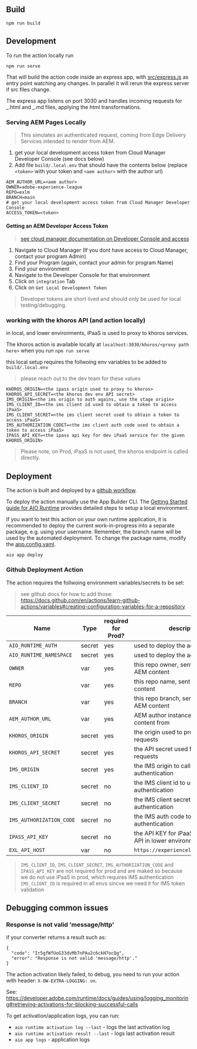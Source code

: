 ## Build

```
npm run build
```

## Development

To run the action locally run

```
npm run serve
```

That will build the action code inside an express app, with [src/express.js](src/express.js) as entry point watching any changes. In parallel it will rerun the express server if src files change.

The express app listens on port 3030 and handles incoming requests for _.html and _.md files, applying the html transformations.

### Serving AEM Pages Locally

> This simulates an authenticated request, coming from Edge Delivery Services intended to render from AEM.

1. get your local development access token from Cloud Manager Developer Console (see docs below)
2. Add file `build/.local.env` that should have the contents below (replace `<token>` with your token and `<aem author>` with the author url)

```
AEM_AUTHOR_URL=<aem author>
OWNER=adobe-experience-league
REPO=exlm
BRANCH=main
# get your local development access token from Cloud Manager Developer Console
ACCESS_TOKEN=<token>
```

#### Getting an AEM Developer Access Token

> [see cloud manager documentation on Developer Console and access](https://experienceleague.adobe.com/docs/experience-manager-learn/cloud-service/debugging/debugging-aem-as-a-cloud-service/developer-console.html?lang=en)

1. Navigate to Cloud Manager (If you dont have access to Cloud Manager, contact your program Admin)
2. Find your Program (again, contact your admin for program Name)
3. Find your environment
4. Navigate to the Developer Console for that environment
5. Click on `integration` Tab
6. Click on `Get Local Development Token`

> Developer tokens are short lived and should only be used for local testing/debugging.

### working with the khoros API (and action locally)

in local, and lower environments, iPaaS is used to proxy to khoros services.

The khoros action is available locally at `localhost:3030/khoros/<proxy path here>` when you run `npm run serve`

this local setup requires the follwoing env variables to be added to `build/.local.env`

> please reach out to the dev team for these values

```
KHOROS_ORIGIN=<the ipass origin used to proxy to khoros>
KHOROS_API_SECRET=<the khoros dev env API secret>
IMS_ORIGIN=<the ims origin to auth agains, use the stage origin>
IMS_CLIENT_ID=<the ims client id used to obtain a token to access iPaaS>
IMS_CLIENT_SECRET=<the ims client secret used to obtain a token to access iPaaS>
IMS_AUTHORIZATION_CODET=<the ims client auth code used to obtain a token to access iPaaS>
IPASS_API_KEY=<the ipass api key for dev iPaaS service for the given KHOROS_ORIGIN>
```

> Please note, on Prod, iPaaS is not used, the khoros endpoint is called directly.

## Deployment

The action is built and deployed by a [github workflow](.github/workflows/deploy-action.yaml).

To deploy the action manually use the App Builder CLI. The [Getting Started guide for AIO Runtime](https://developer.adobe.com/runtime/docs/guides/getting-started/setup/#creating-a-namespace-and-retrieving-the-credentials) provides detailed steps to setup a local environment.

If you want to test this action on your own runtime application, it is recommended to deploy the current work-in-progress into a separate package, e.g. using your username. Remember, the branch name will be used by the automated deployment. To change the package name, modify the [app.config.yaml](./app.config.yaml).

```
aio app deploy
```

### Github Deployment Action

The action requires the follwoing environment variables/secrets to be set:

> see github docs for how to add those: https://docs.github.com/en/actions/learn-github-actions/variables#creating-configuration-variables-for-a-repository

| Name                     | Type   | required for Prod? | description                                                  |
| ------------------------ | ------ | ------------------ | ------------------------------------------------------------ |
| `AIO_RUNTIME_AUTH`       | secret | yes                | used to deploy the action                                    |
| `AIO_RUNTIME_NAMESPACE`  | secret | yes                | used to deploy the action                                    |
| `OWNER`                  | var    | yes                | this repo owner, sent to AEM for AEM content                 |
| `REPO`                   | var    | yes                | this repo name, sent to AEM for AEM content                  |
| `BRANCH`                 | var    | yes                | this repo branch, sent to AEM for AEM content                |
| `AEM_AUTHOR_URL`         | var    | yes                | AEM author instance url to get content from                  |
| `KHOROS_ORIGIN`          | secret | yes                | the origin used to proxy khoros requests                     |
| `KHOROS_API_SECRET`      | secret | yes                | the API secret used for khoros requests                      |
| `IMS_ORIGIN`             | secret | yes                | the IMS origin to call for IMS authentication                |
| `IMS_CLIENT_ID`          | secret | no                 | the IMS client id to use for IMS authentication              |
| `IMS_CLIENT_SECRET`      | secret | no                 | the IMS client secret to use for IMS authentication          |
| `IMS_AUTHORIZATION_CODE` | secret | no                 | the IMS auth code to use for IMS authentication              |
| `IPASS_API_KEY`          | secret | no                 | the API KEY for iPaaS - for khoros API in lower environments |
| `EXL_API_HOST`           | var    | no                 | `https://experienceleague.adobe.com`                         |

> `IMS_CLIENT_ID`, `IMS_CLIENT_SECRET`, `IMS_AUTHORIZATION_CODE` and `IPASS_API_KEY` are not required
> for prod and are maked so because we do not use iPaaS in prod, which requires IMS authentication
> `IMS_CLIENT_ID` is required in all envs sincve we need it for IMS token validation

## Debugging common issues

### Response is not valid 'message/http'

if your converter returns a result such as:

```
{
  "code": "Ir5gfWfUoG33dvMb7nPAu2c6ckH7ocQg",
  "error": "Response is not valid 'message/http'."
}
```

The action activation likely failed, to debug, you need to run your action with header: `X-OW-EXTRA-LOGGING: on`.

See: https://developer.adobe.com/runtime/docs/guides/using/logging_monitoring#retrieving-activations-for-blocking-successful-calls

To get activation/application logs, you can run:

- `aio runtime activation log --last` - logs the last activation log
- `aio runtime activation result --last` - logs last activation result
- `aio app logs` - application logs
